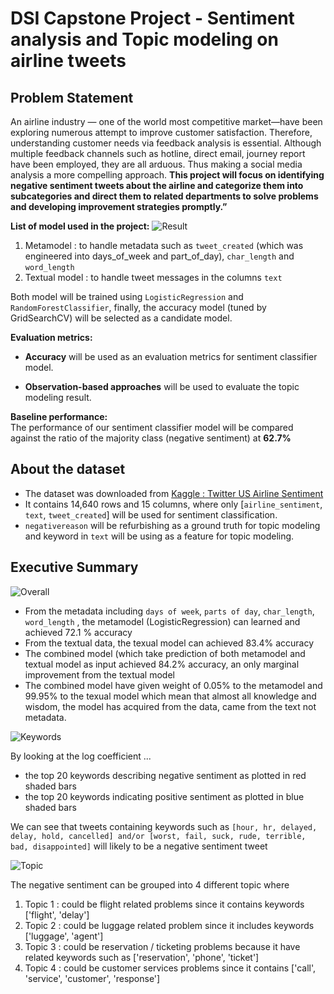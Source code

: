 # DSI Capstone Project - Sentiment analysis and Topic modeling on airline tweets


## Problem Statement
An airline industry — one of the world most competitive market—have been exploring numerous attempt to improve customer satisfaction. Therefore, understanding customer needs via feedback analysis is essential. Although multiple feedback channels such as hotline, direct email, journey report have been employed, they are all arduous. Thus making a social media analysis a more compelling approach. **This project will focus on identifying negative sentiment tweets about the airline and categorize them into subcategories and direct them to related departments to solve problems and developing improvement strategies promptly.”**


**List of model used in the project:**
![Result](https://github.com/Joeycooky/DSI_CapstoneProject/blob/main/images/sentiment_classifier_result.png)

1. Metamodel : to handle metadata such as `tweet_created` (which was engineered into days_of_week and part_of_day), `char_length` and `word_length`
1. Textual model : to handle tweet messages in the columns `text`

Both model will be trained using `LogisticRegression` and `RandomForestClassifier`, finally, the accuracy model (tuned by GridSearchCV) will be selected as a candidate model.


**Evaluation metrics:**  
- **Accuracy** will be used as an evaluation metrics for sentiment classifier model.

- **Observation-based approaches** will be used to evaluate the topic modeling result.

**Baseline performance:**  
The performance of our sentiment classifier model will be compared against the ratio of the majority class (negative sentiment) at **62.7%**

## About the dataset
- The dataset was downloaded from [Kaggle : Twitter US Airline Sentiment](https://www.kaggle.com/crowdflower/twitter-airline-sentiment)
- It contains 14,640 rows and 15 columns, where only [`airline_sentiment`, `text`, `tweet_created`] will be used for sentiment classification.
- `negativereason` will be refurbishing as a ground truth for topic modeling and keyword in `text` will be using as a feature for topic modeling.

## Executive Summary

![Overall](https://github.com/Joeycooky/DSI_CapstoneProject/blob/main/images/overall_performance.png)

- From the metadata including `days of week`, `parts of day`, `char_length`, `word_length` , the metamodel (LogisticRegression) can learned and achieved 72.1 % accuracy
- From the textual data, the texual model can achieved 83.4% accuracy
- The combined model (which take prediction of both metamodel and textual model as input achieved 84.2% accuracy, an only marginal improvement from the textual model
- The combined model have given weight of 0.05% to the metamodel and 99.95% to the texual model which mean that almost all knowledge and wisdom, the model has acquired from the data, came from the text not metadata.

![Keywords](https://github.com/Joeycooky/DSI_CapstoneProject/blob/main/images/top20_kw.png)

By looking at the log coefficient ...
- the top 20 keywords describing negative sentiment as plotted in red shaded bars
- the top 20 keywords indicating positive sentiment as plotted in blue shaded bars

We can see that tweets containing keywords such as `[hour, hr, delayed, delay, hold, cancelled] and/or [worst, fail, suck, rude, terrible, bad, disappointed]` will likely to be a negative sentiment tweet

![Topic](https://github.com/Joeycooky/DSI_CapstoneProject/blob/main/images/topic.png)

The negative sentiment can be grouped into 4 different topic where

1. Topic 1 : could be flight related problems since it contains keywords ['flight', 'delay']
1. Topic 2 : could be luggage related problem since it includes keywords ['luggage', 'agent']
1. Topic 3 : could be reservation / ticketing problems because it have related keywords such as ['reservation', 'phone', 'ticket']
1. Topic 4 : could be customer services problems since it contains ['call', 'service', 'customer', 'response']
